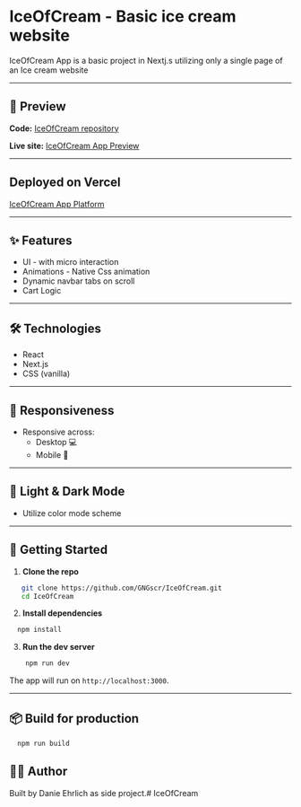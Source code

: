 # IceOfCream - Basic ice cream website

IceOfCream App is a basic project in Nextj.s utilizing only a single page of an Ice cream website

---

## 📸 Preview

**Code:** [IceOfCream repository](https://github.com/GNGscr/IceOfCream) 


**Live site:** [IceOfCream App Preview](./public/images/screenshot.png)

---

## Deployed on Vercel

[IceOfCream App Platform](https://ice-of-cream.vercel.app/)

---

## ✨ Features

- UI - with micro interaction
- Animations - Native Css animation
- Dynamic navbar tabs on scroll
- Cart Logic

---

## 🛠️ Technologies

- React
- Next.js
- CSS (vanilla)

---

## 📱 Responsiveness

- Responsive across:
  - Desktop 💻
  - Mobile 📲

---

## 🎨 Light & Dark Mode

- Utilize color mode scheme

---

## 🚀 Getting Started

1. **Clone the repo**  
```bash
   git clone https://github.com/GNGscr/IceOfCream.git
   cd IceOfCream
```

2. **Install dependencies**  
```bash  
  npm install
```

3. **Run the dev server**

```bash
    npm run dev
```

The app will run on `http://localhost:3000`.

---

## 📦 Build for production
```bash
  npm run build
```

## 👨‍💻 Author

  Built by Danie Ehrlich as side project.# IceOfCream

